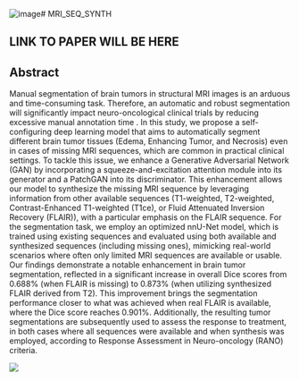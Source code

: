 ![image](https://github.com/A-shazli/MRI_SEQ_SYNTH/assets/61319952/5e552e33-7b44-4594-9c16-4d330396171c)# MRI_SEQ_SYNTH

## LINK TO PAPER WILL BE HERE

## Abstract
Manual segmentation of brain tumors in structural MRI images is an arduous and time-consuming task. Therefore, an automatic and robust segmentation will significantly impact neuro-oncological clinical trials by reducing excessive manual annotation time . In this study, we propose a self-configuring deep learning model that aims to automatically segment different brain tumor tissues (Edema, Enhancing Tumor, and Necrosis) even in cases of missing MRI sequences, which are common in practical clinical settings. To tackle this issue, we enhance a Generative Adversarial Network (GAN) by incorporating a squeeze-and-excitation attention module into its generator and a PatchGAN into its discriminator. This enhancement allows our model to synthesize the missing MRI sequence by leveraging information from other available sequences (T1-weighted, T2-weighted, Contrast-Enhanced T1-weighted (T1ce), or Fluid Attenuated Inversion Recovery (FLAIR)), with a particular emphasis on the FLAIR sequence. For the segmentation task, we employ an optimized nnU-Net model, which is trained using existing sequences and evaluated using both available and synthesized sequences (including missing ones), mimicking real-world scenarios where often only limited MRI sequences are available or usable. Our findings demonstrate a notable enhancement in brain tumor segmentation, reflected in a significant increase in overall Dice scores from 0.688% (when FLAIR is missing) to 0.873% (when utilizing synthesized FLAIR derived from T2). This improvement brings the segmentation performance closer to what was achieved when real FLAIR is available, where the Dice score reaches 0.901%. Additionally, the resulting tumor segmentations are subsequently used to assess the response to treatment, in both cases where all sequences were available and when synthesis was employed,  according to Response Assessment in Neuro-oncology (RANO) criteria.

<img src="https://github.com/A-shazli/MRI_SEQ_SYNTH/assets/61319952/fb9466d8-62a5-4c48-a48e-846a445dadcf">
